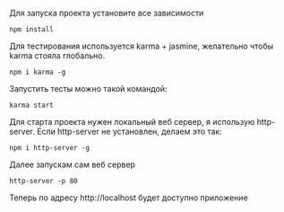 Для запуска проекта установите все зависимости

```shell
npm install
```

Для тестирования используется karma + jasmine, желательно чтобы karma стояла глобально.

```shell
npm i karma -g
```

Запустить тесты можно такой командой:

```shell
karma start
```

Для старта проекта нужен локальный веб сервер, я использую http-server.
Если http-server не установлен, делаем это так:

```shell
npm i http-server -g
```

Далее запускам сам веб сервер

```shell
http-server -p 80
```

Теперь по адресу http://localhost будет доступно приложение
